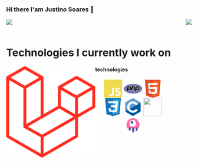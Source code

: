 ### Hi there I'am Justino Soares 👋
<!-- colocar as actividades -->
<div>
  <img  height="180em" src="https://github-readme-stats.vercel.app/api?username=JustinoSoares&show_icons=true&theme=great-gatsby&include_all_commits=true&count_private=true"/>
  <img align="right" height="180em" src="https://github-readme-stats.vercel.app/api/top-langs/?username=JustinoSoares&layout=compact&langs_count=16&theme=great-gatsby"/>
</div>

<div  align="center" style="display:flex; aligin-items:center;"> 
  <div style="display: inline_block"><br>
      <h1 align="start">Technologies I currently work on</h1>
    <img align="left" height="250" alt="coding-time" src="./img/laravel-2.svg">
    <h4 align="start">technologies</h4>
    <img align="center" height="50" width="50" alt="js-icon"  src="https://raw.githubusercontent.com/devicons/devicon/master/icons/javascript/javascript-plain.svg">
    <img align="center" height="50" width="50" alt="react-icon" src="https://raw.githubusercontent.com/devicons/devicon/master/icons/php/php-original.svg">
    <img align="center" height="50" width="50" alt="html-icon" src="https://raw.githubusercontent.com/devicons/devicon/master/icons/html5/html5-original.svg">
    <img align="center" height="50" width="50" alt="css-icon" src="https://raw.githubusercontent.com/devicons/devicon/master/icons/css3/css3-original.svg">
    <img align="center"height="50" width="50" alt="c-icon" src="https://raw.githubusercontent.com/devicons/devicon/master/icons/c/c-original.svg">
     <img align="center" height="50" width="50"  src="https://cdn.jsdelivr.net/gh/devicons/devicon/icons/tailwindcss/tailwindcss-plain.svg" width="40" height="40" />
    <img align="center" height="50" width="50" alt="nodejs-icon" src="./img/livewire.png">
   </div>
    
  
